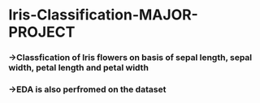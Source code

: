 # Iris-Classification-MAJOR-PROJECT

### ->Classfication of Iris flowers on basis of sepal length, sepal width, petal length and petal width

### ->EDA is also perfromed on the dataset
